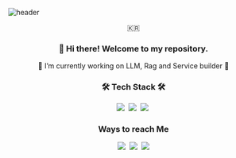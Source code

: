 ![header](https://capsule-render.vercel.app/api?type=soft&color=auto&height=150&section=header&text=JihunKim&fontSize=70&animation=twinkling)
<p align="center">🇰🇷</p>

<h3 align="center"> 👋 Hi there! Welcome to my repository. </h3>

<p align="center"> 🔭 I’m currently working on LLM, Rag and Service builder 🔭 </p>

<h3 align="center"> 🛠 Tech Stack 🛠  </h3>  
<p align="center">
  <img src="https://img.shields.io/badge/c++-00599C?style=flat-square&logo=python&logoColor=white"/></a>&nbsp 
  <img src="https://img.shields.io/badge/python-3776AB?style=flat-square&logo=python&logoColor=white"/></a>&nbsp 
  <img src="https://img.shields.io/badge/pytorch-EE4C2C?style=flat-square&logo=pytorch&logoColor=white"/></a>&nbsp 
</p>


<h3 align="center"> Ways to reach Me </h3>
<p align="center">
  <a href="mailto:caisarl76@gmail.com"><img src="https://img.shields.io/badge/caisarl76@gmail.com-EA4335?style=flat-square&logo=gmail&logoColor=white"/></a>&nbsp
  <a href="https://www.linkedin.com/in/jihun-kim-753231206/"><img src="https://img.shields.io/badge/JihunKim-0A66C2?style=flat-square&logo=linkedin&logoColor=white"/></a>&nbsp
  <a href="https://www.instagram.com/pizza_jh/"><img src="https://img.shields.io/badge/pizza_jh-E4405F?style=flat-square&logo=Instagram&logoColor=white"/></a>
</p>

